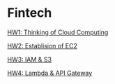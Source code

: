 # Fintech
[HW1: Thinking of Cloud Computing](https://github.com/andy030b/Fintech/tree/main/HW1)    
  
[HW2: Establision of EC2](https://github.com/andy030b/Fintech/tree/main/HW2)  

[HW3: IAM & S3  ](https://github.com/andy030b/Fintech/tree/main/HW3)  

[HW4: Lambda & API Gateway  ](https://github.com/andy030b/Fintech/tree/main/HW4)  
